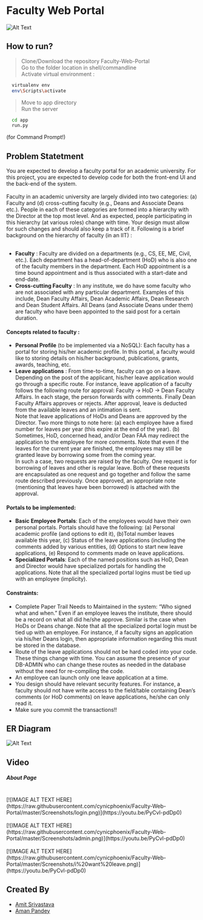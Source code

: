 # Faculty Web Portal
![Alt Text](https://raw.githubusercontent.com/cynicphoenix/Faculty-Web-Portal/master/Screenshots/dashboard.png)

## How to run?

> Clone/Download the repository Faculty-Web-Portal <br />
> Go to the folder location in shell/commandline<br />
> Activate virtual environment :<br />
```bash
  virtualenv env
  env\Scripts\activate
```
> Move to app directory<br />
> Run the server<br />
```bash
  cd app
  run.py
```
(for Command Prompt!)


## Problem Statetment
You are expected to develop a faculty portal for an academic university. For this project, you are expected
to develop code for both the front-end UI and the back-end of the system.<br /><br />
Faculty in an academic university are largely divided into two categories: (a) Faculty and (d) cross-cutting
faculty (e.g., Deans and Associate Deans etc.). People in each of these categories are formed into a
hierarchy with the Director at the top most level. And as expected, people participating in this hierarchy
(at various roles) change with time. Your design must allow for such changes and should also keep a track
of it. Following is a brief background on the hierarchy of faculty (in an IIT) :<br /><br />

- **Faculty** : Faculty are divided on a departments (e.g., CS, EE, ME, Civil, etc.). Each department
has a head-of-department (HoD) who is also one of the faculty members in the department. Each
HoD appointment is a time bound appointment and is thus associated with a start-date and
end-date.<br />
- **Cross-cutting Faculty** : In any institute, we do have some faculty who are not associated with
any particular department. Examples of this include, Dean Faculty Affairs, Dean Academic
Affairs, Dean Research and Dean Student Affairs. All Deans (and Associate Deans under them)
are faculty who have been appointed to the said post for a certain duration.

#### Concepts related to faculty :
- **Personal Profile** (to be implemented via a NoSQL): Each faculty has a portal for storing
his/her academic profile. In
this portal, a faculty would like to storing details on his/her background, publications, grants,
awards, teaching, etc.<br />
- **Leave applications** : From time-to-time, faculty can go on a leave. Depending on the post of the
applicant, his/her leave application would go through a specific route. For instance, leave
application of a faculty follows the following route for approval: Faculty → HoD → Dean
Faculty Affairs. In each stage, the person forwards with comments. Finally Dean Faculty Affairs
approves or rejects. After approval, leave is deducted from the available leaves and an intimation
is sent. <br />
Note that leave applications of HoDs and Deans are approved by the Director. Two more
things to note here: (a) each employee have a fixed number for leaves per year (this expire at the
end of the year). (b) Sometimes, HoD, concerned head, and/or Dean FAA may redirect the
application to the employee for more comments. Note that even if the leaves for the current year
are finished, the employees may still be granted leave by borrowing some from the coming year.
<br />In such a case, two requests are raised by the faculty. One request is for borrowing of leaves and
other is regular leave. Both of these requests are encapsulated as one request and go together and
follow the same route described previously. Once approved, an appropriate note (mentioning that
leaves have been borrowed) is attached with the approval.

#### Portals to be implemented:
- **Basic Employee Portals**: Each of the employees would have their own personal portals. Portals
should have the following: (a) Personal academic profile (and options to edit it), (b)Total number
leaves available this year, (c) Status of the leave applications (including the comments added by
various entities, (d) Options to start new leave applications, (e) Respond to comments made on
leave applications.
- **Specialized Portals**: Each of the named positions such as HoD, Dean and Director would have
specialized portals for handling the applications. Note that all the specialized portal logins must
be tied up with an employee (implicity).


#### Constraints:
- Complete Paper Trail Needs to Maintained in the system: “Who signed what and when.”
Even if an employee leaves the institute, there should be a record on what all did he/she approve.
Similar is the case when HoDs or Deans change. Note that all the specialized portal login must
be tied up with an employee. For instance, if a faculty signs an application via his/her Deans
login, then appropriate information regarding this must be stored in the database.
- Route of the leave applications should not be hard coded into your code. These things change
with time. You can assume the presence of your DB-ADMIN who can change these routes as
needed in the database without the need for re-compiling the code.
- An employee can launch only one leave application at a time.
- You design should have relevant security features. For instance, a faculty should not have write
access to the field/table containing Dean’s comments (or HoD comments) on leave applications,
he/she can only read it.
- Make sure you commit the transactions!!

## ER Diagram 
![Alt Text](https://raw.githubusercontent.com/cynicphoenix/Faculty-Web-Portal/master/ER%20Diagram%20main.png)

## Video

##### About Page
<br />
[![IMAGE ALT TEXT HERE](https://raw.githubusercontent.com/cynicphoenix/Faculty-Web-Portal/master/Screenshots/login.png)](https://youtu.be/PyCvl-pdDp0)
<br /><br />
[![IMAGE ALT TEXT HERE](https://raw.githubusercontent.com/cynicphoenix/Faculty-Web-Portal/master/Screenshots/admin.png)](https://youtu.be/PyCvl-pdDp0)
<br /><br />
[![IMAGE ALT TEXT HERE](https://raw.githubusercontent.com/cynicphoenix/Faculty-Web-Portal/master/Screenshots/i%20want%20leave.png)](https://youtu.be/PyCvl-pdDp0)


## Created By
- [Amit Srivastava](https://github.com/cynicphoenix)
- [Aman Pandey](https://github.com/pandey2000)
